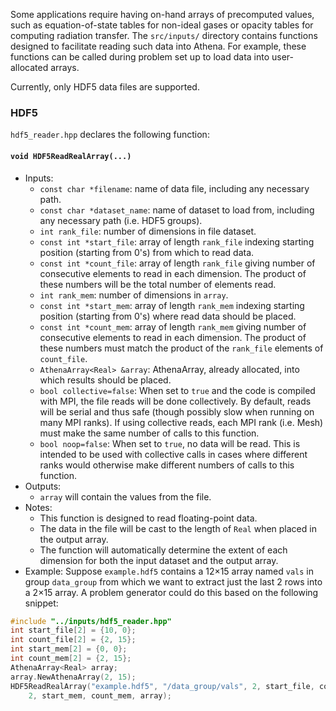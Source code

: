 Some applications require having on-hand arrays of precomputed values, such as equation-of-state tables for non-ideal gases or opacity tables for computing radiation transfer. The `src/inputs/` directory contains functions designed to facilitate reading such data into Athena. For example, these functions can be called during problem set up to load data into user-allocated arrays.

Currently, only HDF5 data files are supported.

### HDF5

`hdf5_reader.hpp` declares the following function:

#### `void HDF5ReadRealArray(...)`

- Inputs:
  - `const char *filename`: name of data file, including any necessary path.
  - `const char *dataset_name`: name of dataset to load from, including any necessary path (i.e. HDF5 groups).
  - `int rank_file`: number of dimensions in file dataset.
  - `const int *start_file`: array of length `rank_file` indexing starting position (starting from 0's) from which to read data.
  - `const int *count_file`: array of length `rank_file` giving number of consecutive elements to read in each dimension. The product of these numbers will be the total number of elements read.
  - `int rank_mem`: number of dimensions in `array`.
  - `const int *start_mem`: array of length `rank_mem` indexing starting position (starting from 0's) where read data should be placed.
  - `const int *count_mem`: array of length `rank_mem` giving number of consecutive elements to read in each dimension. The product of these numbers must match the product of the `rank_file` elements of `count_file`.
  - `AthenaArray<Real> &array`: AthenaArray, already allocated, into which results should be placed.
  - `bool collective=false`: When set to `true` and the code is compiled with MPI, the file reads will be done collectively. By default, reads will be serial and thus safe (though possibly slow when running on many MPI ranks). If using collective reads, each MPI rank (i.e. Mesh) must make the same number of calls to this function.
  - `bool noop=false`: When set to `true`, no data will be read. This is intended to be used with collective calls in cases where different ranks would otherwise make different numbers of calls to this function.
- Outputs: 
  - `array` will contain the values from the file.
- Notes:
  - This function is designed to read floating-point data.
  - The data in the file will be cast to the length of `Real` when placed in the output array.
  - The function will automatically determine the extent of each dimension for both the input dataset and the output array.
- Example: Suppose `example.hdf5` contains a 12&times;15 array named `vals` in group `data_group` from which we want to extract just the last 2 rows into a 2&times;15 array. A problem generator could do this based on the following snippet:
```C++
#include "../inputs/hdf5_reader.hpp"
int start_file[2] = {10, 0};
int count_file[2] = {2, 15};
int start_mem[2] = {0, 0};
int count_mem[2] = {2, 15};
AthenaArray<Real> array;
array.NewAthenaArray(2, 15);
HDF5ReadRealArray("example.hdf5", "/data_group/vals", 2, start_file, count_file,
    2, start_mem, count_mem, array);
```